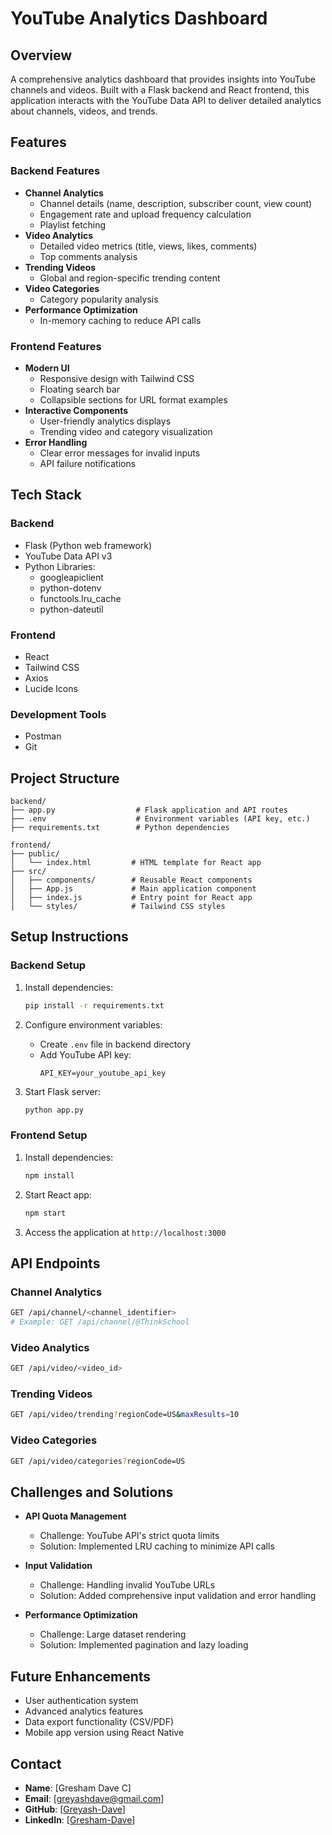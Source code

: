 # YouTube Analytics Dashboard

## Overview
A comprehensive analytics dashboard that provides insights into YouTube channels and videos. Built with a Flask backend and React frontend, this application interacts with the YouTube Data API to deliver detailed analytics about channels, videos, and trends.

## Features

### Backend Features
- **Channel Analytics**
  - Channel details (name, description, subscriber count, view count)
  - Engagement rate and upload frequency calculation
  - Playlist fetching
- **Video Analytics**
  - Detailed video metrics (title, views, likes, comments)
  - Top comments analysis
- **Trending Videos**
  - Global and region-specific trending content
- **Video Categories**
  - Category popularity analysis
- **Performance Optimization**
  - In-memory caching to reduce API calls

### Frontend Features
- **Modern UI**
  - Responsive design with Tailwind CSS
  - Floating search bar
  - Collapsible sections for URL format examples
- **Interactive Components**
  - User-friendly analytics displays
  - Trending video and category visualization
- **Error Handling**
  - Clear error messages for invalid inputs
  - API failure notifications

## Tech Stack

### Backend
- Flask (Python web framework)
- YouTube Data API v3
- Python Libraries:
  - googleapiclient
  - python-dotenv
  - functools.lru_cache
  - python-dateutil

### Frontend
- React
- Tailwind CSS
- Axios
- Lucide Icons

### Development Tools
- Postman
- Git

## Project Structure

```
backend/
├── app.py                  # Flask application and API routes
├── .env                    # Environment variables (API key, etc.)
├── requirements.txt        # Python dependencies

frontend/
├── public/
│   └── index.html         # HTML template for React app
├── src/
│   ├── components/        # Reusable React components
│   ├── App.js             # Main application component
│   ├── index.js           # Entry point for React app
│   └── styles/            # Tailwind CSS styles
```

## Setup Instructions

### Backend Setup
1. Install dependencies:
   ```bash
   pip install -r requirements.txt
   ```

2. Configure environment variables:
   - Create `.env` file in backend directory
   - Add YouTube API key:
     ```
     API_KEY=your_youtube_api_key
     ```

3. Start Flask server:
   ```bash
   python app.py
   ```

### Frontend Setup
1. Install dependencies:
   ```bash
   npm install
   ```

2. Start React app:
   ```bash
   npm start
   ```

3. Access the application at `http://localhost:3000`

## API Endpoints

### Channel Analytics
```bash
GET /api/channel/<channel_identifier>
# Example: GET /api/channel/@ThinkSchool
```

### Video Analytics
```bash
GET /api/video/<video_id>
```

### Trending Videos
```bash
GET /api/video/trending?regionCode=US&maxResults=10
```

### Video Categories
```bash
GET /api/video/categories?regionCode=US
```

## Challenges and Solutions

- **API Quota Management**
  - Challenge: YouTube API's strict quota limits
  - Solution: Implemented LRU caching to minimize API calls

- **Input Validation**
  - Challenge: Handling invalid YouTube URLs
  - Solution: Added comprehensive input validation and error handling

- **Performance Optimization**
  - Challenge: Large dataset rendering
  - Solution: Implemented pagination and lazy loading

## Future Enhancements

- User authentication system
- Advanced analytics features
- Data export functionality (CSV/PDF)
- Mobile app version using React Native

## Contact

- **Name**: [Gresham Dave C]
- **Email**: [greyashdave@gmail.com]
- **GitHub**: [[Greyash-Dave](https://github.com/Greyash-Dave)]
- **LinkedIn**: [[Gresham-Dave](https://www.linkedin.com/in/gresham-dave)]
